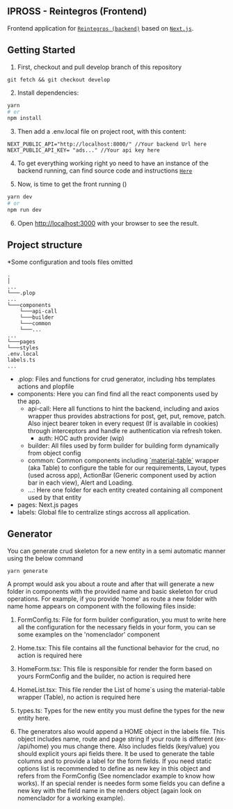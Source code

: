 ## IPROSS - Reintegros (Frontend)

Frontend application for [`Reintegros (backend)`](https://bitbucket.org/patagoniantech/reintegros-backend/src/master/) based on [`Next.js`](https://nextjs.org/).

## Getting Started

1. First, checkout and pull develop branch of this repository

```
git fetch && git checkout develop
```

2. Install dependencies:

```bash
yarn
# or
npm install
```

3. Then add a .env.local file on project root, with this content:

```
NEXT_PUBLIC_API="http://localhost:8000/" //Your backend Url here
NEXT_PUBLIC_API_KEY= "ads..." //Your api key here
```

4. To get everything working right yo need to have an instance of the backend running, can find source code and instructions [`Here`](https://bitbucket.org/patagoniantech/reintegros-backend/src/master/)

5. Now, is time to get the front running ()

```bash
yarn dev
# or
npm run dev
```

6. Open [http://localhost:3000](http://localhost:3000) with your browser to see the result.

## Project structure

\*Some configuration and tools files omitted

```
.
│
...
└───.plop
...
└───components
    └───api-call
    └───builder
    └───common
    └───...
...
└───pages
└───styles
.env.local
labels.ts
...
```

- .plop: Files and functions for crud generator, including hbs templates actions and plopfile
- components: Here you can find find all the react components used by the app.
  - api-call: Here all functions to hint the backend, including and axios wrapper thus provides abstractions for post, get, put, remove, patch. Also inject bearer token in every request (If is available in cookies) through interceptors and handle re authentication via refresh token.
    - auth: HOC auth provider (wip)
  - builder: All files used by form builder for building form dynamically from object config
  - common: Common components including [´material-table´](https://material-table.com/#/) wrapper (aka Table) to configure the table for our requirements, Layout, types (used across app), ActionBar (Generic component used by action bar in each view), Alert and Loading.
  - ...: Here one folder for each entity created containing all component used by that entity
- pages: Next.js pages
- labels: Global file to centralize stings accross all application.

## Generator

You can generate crud skeleton for a new entity in a semi automatic manner using the below command

```
yarn generate
```

A prompt would ask you about a route and after that will generate a new folder in components with the provided name and basic skeleton for crud operations.
For example, if you provide 'home' as route a new folder with name home appears on component with the following files inside:

1. FormConfig.ts: File for form builder configuration, you must to write here all the configuration for the necessary fields in your form, you can se some examples on the 'nomenclador' component

2. Home.tsx: This file contains all the functional behavior for the crud, no action is required here

3. HomeForm.tsx: This file is responsible for render the form based on yours FormConfig and the builder, no action is required here

4. HomeList.tsx: This file render the List of home`s using the material-table wrapper (Table), no action is required here

5. types.ts: Types for the new entity you must define the types for the new entity here.

6. The generators also would append a HOME object in the labels file. This object includes name, route and page string if your route is different (ex- /api/home) you mus change there. Also includes fields (key/value) you should explicit yours api fields there. It be used to generate the table columns and to provide a label for the form fields. If you need static options list is recommended to define as new key in this object and refers from the FormConfig (See nomenclador example to know how works). If an special render is needes form some fields you can define a new key with the field name in the renders object (again look on nomenclador for a working example).
